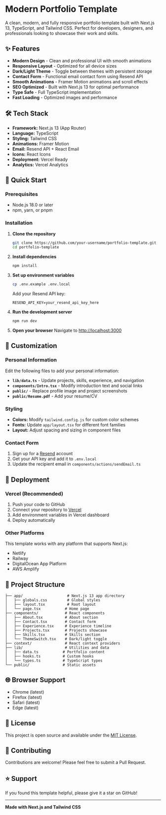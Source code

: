 # Modern Portfolio Template

A clean, modern, and fully responsive portfolio template built with Next.js 13, TypeScript, and Tailwind CSS. Perfect for developers, designers, and professionals looking to showcase their work and skills.

## ✨ Features

- **Modern Design** - Clean and professional UI with smooth animations
- **Responsive Layout** - Optimized for all device sizes
- **Dark/Light Theme** - Toggle between themes with persistent storage
- **Contact Form** - Functional email contact form using Resend API
- **Smooth Animations** - Framer Motion animations and scroll effects
- **SEO Optimized** - Built with Next.js 13 for optimal performance
- **Type Safe** - Full TypeScript implementation
- **Fast Loading** - Optimized images and performance

## 🛠️ Tech Stack

- **Framework:** Next.js 13 (App Router)
- **Language:** TypeScript
- **Styling:** Tailwind CSS
- **Animations:** Framer Motion
- **Email:** Resend API + React Email
- **Icons:** React Icons
- **Deployment:** Vercel Ready
- **Analytics:** Vercel Analytics

## 🚀 Quick Start

### Prerequisites

- Node.js 18.0 or later
- npm, yarn, or pnpm

### Installation

1. **Clone the repository**
   ```bash
   git clone https://github.com/your-username/portfolio-template.git
   cd portfolio-template
   ```

2. **Install dependencies**
   ```bash
   npm install
   ```

3. **Set up environment variables**
   ```bash
   cp .env.example .env.local
   ```
   Add your Resend API key:
   ```
   RESEND_API_KEY=your_resend_api_key_here
   ```

4. **Run the development server**
   ```bash
   npm run dev
   ```

5. **Open your browser**
   Navigate to [http://localhost:3000](http://localhost:3000)

## 🎨 Customization

### Personal Information

Edit the following files to add your personal information:

- **`lib/data.ts`** - Update projects, skills, experience, and navigation
- **`components/Intro.tsx`** - Modify introduction text and social links
- **`public/`** - Replace profile image and project screenshots
- **`public/Resume.pdf`** - Add your resume/CV

### Styling

- **Colors:** Modify `tailwind.config.js` for custom color schemes
- **Fonts:** Update `app/layout.tsx` for different font families
- **Layout:** Adjust spacing and sizing in component files

### Contact Form

1. Sign up for a [Resend](https://resend.com) account
2. Get your API key and add it to `.env.local`
3. Update the recipient email in `components/actions/sendEmail.ts`

## 🚀 Deployment

### Vercel (Recommended)

1. Push your code to GitHub
2. Connect your repository to [Vercel](https://vercel.com)
3. Add environment variables in Vercel dashboard
4. Deploy automatically

### Other Platforms

This template works with any platform that supports Next.js:
- Netlify
- Railway
- DigitalOcean App Platform
- AWS Amplify

## 📁 Project Structure

```
├── app/                    # Next.js 13 app directory
│   ├── globals.css         # Global styles
│   ├── layout.tsx          # Root layout
│   └── page.tsx           # Home page
├── components/            # React components
│   ├── About.tsx          # About section
│   ├── Contact.tsx        # Contact form
│   ├── Experience.tsx     # Experience timeline
│   ├── Projects.tsx       # Projects showcase
│   ├── Skills.tsx         # Skills section
│   └── ThemeSwitch.tsx    # Dark/light toggle
├── context/               # React context providers
├── lib/                   # Utilities and data
│   ├── data.ts           # Portfolio content
│   ├── hooks.ts          # Custom hooks
│   └── types.ts          # TypeScript types
└── public/               # Static assets
```

## 🌐 Browser Support

- Chrome (latest)
- Firefox (latest)
- Safari (latest)
- Edge (latest)

## 📄 License

This project is open source and available under the [MIT License](LICENSE).

## 🤝 Contributing

Contributions are welcome! Please feel free to submit a Pull Request.

## ⭐ Support

If you found this template helpful, please give it a star on GitHub!

---

**Made with Next.js and Tailwind CSS**